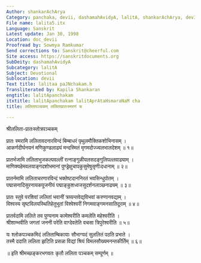 ```yaml
---
Author: shankarAchArya
Category: panchaka, devii, dashamahAvidyA, lalitA, shankarAchArya, devI, suprabhAta
File name: lalita5.itx
Language: Sanskrit
Latest update: Jan 30, 1998
Location: doc_devii
Proofread by: Sowmya Ramkumar
Send corrections to: Sanskrit@cheerful.com
Site access: https://sanskritdocuments.org
SubDeity: dashamahAvidyA
Subcategory: lalitA
Subject: Devotional
Sublocation: devii
Text title: lalitaa paJNchakam.h
Transliterated by: Kapila Shankaran
engtitle: lalitApanchakam
itxtitle: lalitApanchakam lalitAprAtaHsmaraNaM cha
title: ललितापञ्चकम् ललिताप्रातःस्मरणं च

---
```

  
श्रीललिता-प्रातःस्तोत्रपञ्चकम्   
  
प्रातः स्मरामि ललितावदनारविन्दं बिम्बाधरं पृथुलमौक्तिकशोभिनासम्  ।  
आकर्णदीर्घनयनं मणिकुण्डलाढ्यं मन्दस्मितं मृगमदोज्ज्वलभालदेशम्  ॥ १॥  
  
प्रातर्भजामि ललिताभुजकल्पवल्लीं रत्नाङ्गुळीयलसदङ्गुलिपल्लवाढ्याम्  ।  
माणिक्यहेमवलयाङ्गदशोभमानां पुण्ड्रेक्षुचापकुसुमेषुसृणीःदधानाम्  ॥ २॥  
  
प्रातर्नमामि ललिताचरणारविन्दं भक्तेष्टदाननिरतं भवसिन्धुपोतम्  ।  
पद्मासनादिसुरनायकपूजनीयं पद्माङ्कुशध्वजसुदर्शनलाञ्छनाढ्यम्  ॥ ३॥  
  
प्रातः स्तुवे परशिवां ललितां भवानीं त्रय्यन्तवेद्यविभवां करुणानवद्याम्  ।  
विश्वस्य सृष्टविलयस्थितिहेतुभूतां विश्वेश्वरीं निगमवाङ्गमनसातिदूराम्  ॥ ४॥  
  
प्रातर्वदामि ललिते तव पुण्यनाम कामेश्वरीति कमलेति महेश्वरीति  ।  
श्रीशाम्भवीति जगतां जननी परेति वाग्देवतेति वचसा त्रिपुरेश्वरीति  ॥ ५॥  
  
यः श्लोकपञ्चकमिदं ललिताम्बिकायाः सौभाग्यदं सुललितं पठति प्रभाते  ।  
तस्मै ददाति ललिता झटिति प्रसन्ना विद्यां श्रियं विमलसौख्यमनन्तकीर्तिम्  ॥ ६॥  
  
॥  इति श्रीमच्छङ्करभगवतः कृतौ ललिता पञ्चकम् सम्पूर्णम् ॥  
  
  
  
